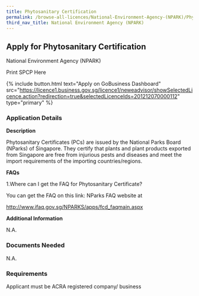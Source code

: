 ```yaml
---
title: Phytosanitary Certification
permalink: /browse-all-licences/National-Environment-Agency-(NPARK)/Phytosanitary-Certification
third_nav_title: National Environment Agency (NPARK)
---
```


## Apply for Phytosanitary Certification

National Environment Agency (NPARK)

Print SPCP Here


{% include button.html text="Apply on GoBusiness Dashboard" src="https://licence1.business.gov.sg/licence1/neweadvisor/showSelectedLicence.action?redirection=true&selectedLicenceIds=201212070000112" type="primary" %}

### Application Details

<p><strong>Description</strong></p>
<p>Phytosanitary Certificates (PCs) are issued by the National Parks Board (NParks) of Singapore. They certify that plants and plant products exported from Singapore are free from injurious pests and diseases and meet the import requirements of the importing countries/regions.</p>
<p><strong>FAQs</strong></p>
<p>1.Where can I get the FAQ for Phytosanitary Certificate?</p>
<p>You can get the FAQ on this link: NParks FAQ website at</p>
<p><a href="http://www.ifaq.gov.sg/NPARKS/apps/fcd_faqmain.aspx">http://www.ifaq.gov.sg/NPARKS/apps/fcd_faqmain.aspx</a></p>

**Additional Information**

N.A.

### Documents Needed

N.A.

### Requirements

Applicant must be ACRA registered company/ business

